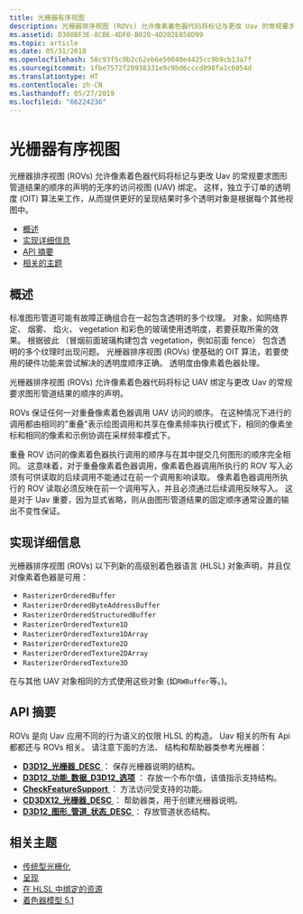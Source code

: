 ```yaml
---
title: 光栅器有序视图
description: 光栅器排序视图 (ROVs) 允许像素着色器代码将标记与更改 Uav 的常规要求图形管道结果的顺序的声明的无序的访问视图绑定。
ms.assetid: D308BF3E-8CBE-4DF0-B020-4D202E858D99
ms.topic: article
ms.date: 05/31/2018
ms.openlocfilehash: 58c93f5c0b2c62eb6e50040e4425cc9b9cb13a7f
ms.sourcegitcommit: 1fbe7572f20938331e9c9bd6cccd098fa1c6054d
ms.translationtype: HT
ms.contentlocale: zh-CN
ms.lasthandoff: 05/27/2019
ms.locfileid: "66224236"
---
```

# <a name="rasterizer-ordered-views"></a>光栅器有序视图

光栅器排序视图 (ROVs) 允许像素着色器代码将标记与更改 Uav 的常规要求图形管道结果的顺序的声明的无序的访问视图 (UAV) 绑定。 这样，独立于订单的透明度 (OIT) 算法来工作，从而提供更好的呈现结果时多个透明对象是根据每个其他视图中。

-   [概述](#overview)
-   [实现详细信息](#implementation-details)
-   [API 摘要](#api-summary)
-   [相关的主题](#related-topics)

## <a name="overview"></a>概述

标准图形管道可能有故障正确组合在一起包含透明的多个纹理。 对象，如网络界定、 烟雾、 焰火、 vegetation 和彩色的玻璃使用透明度，若要获取所需的效果。 根据彼此 （冒烟前面玻璃构建包含 vegetation，例如前面 fence） 包含透明的多个纹理时出现问题。 光栅器排序视图 (ROVs) 使基础的 OIT 算法，若要使用的硬件功能来尝试解决的透明度顺序正确。 透明度由像素着色器处理。

光栅器排序视图 (ROVs) 允许像素着色器代码将标记 UAV 绑定与更改 Uav 的常规要求图形管道结果的顺序的声明。

ROVs 保证任何一对重叠像素着色器调用 UAV 访问的顺序。 在这种情况下进行的调用都由相同的"重叠"表示绘图调用和共享在像素频率执行模式下，相同的像素坐标和相同的像素和示例协调在采样频率模式下。

重叠 ROV 访问的像素着色器执行调用的顺序与在其中提交几何图形的顺序完全相同。 这意味着，对于重叠像素着色器调用，像素着色器调用所执行的 ROV 写入必须有可供读取的后续调用不能通过在前一个调用影响读取。 像素着色器调用所执行的 ROV 读取必须反映在前一个调用写入，并且必须通过后续调用反映写入。 这是对于 Uav 重要，因为显式省略，则从由图形管道结果的固定顺序通常设置的输出不变性保证。

## <a name="implementation-details"></a>实现详细信息

光栅器排序视图 (ROVs) 以下列新的高级别着色器语言 (HLSL) 对象声明，并且仅对像素着色器是可用：

-   `RasterizerOrderedBuffer`
-   `RasterizerOrderedByteAddressBuffer`
-   `RasterizerOrderedStructuredBuffer`
-   `RasterizerOrderedTexture1D`
-   `RasterizerOrderedTexture1DArray`
-   `RasterizerOrderedTexture2D`
-   `RasterizerOrderedTexture2DArray`
-   `RasterizerOrderedTexture3D`

在与其他 UAV 对象相同的方式使用这些对象 (如`RWBuffer`等。)。

## <a name="api-summary"></a>API 摘要

ROVs 是向 Uav 应用不同的行为语义的仅限 HLSL 的构造。 Uav 相关的所有 Api 都都还与 ROVs 相关。 请注意下面的方法、 结构和帮助器类参考光栅器：

-   [**D3D12\_光栅器\_DESC** ](/windows/desktop/api/D3D12/ns-d3d12-d3d12_rasterizer_desc) ： 保存光栅器说明的结构。
-   [**D3D12\_功能\_数据\_D3D12\_选项**](/windows/desktop/api/D3D12/ns-d3d12-d3d12_feature_data_d3d12_options) ： 存放一个布尔值，该值指示支持结构。
-   [**CheckFeatureSupport** ](/windows/desktop/api/D3D12/nf-d3d12-id3d12device-checkfeaturesupport) ： 方法访问受支持的功能。
-   [**CD3DX12\_光栅器\_DESC** ](cd3dx12-rasterizer-desc.md) ： 帮助器类，用于创建光栅器说明。
-   [**D3D12\_图形\_管道\_状态\_DESC** ](/windows/desktop/api/D3D12/ns-d3d12-d3d12_graphics_pipeline_state_desc) ： 存放管道状态结构。

## <a name="related-topics"></a>相关主题

* [传统型光栅化](conservative-rasterization.md)
* [呈现](rendering.md)
* [在 HLSL 中绑定的资源](resource-binding-in-hlsl.md)
* [着色器模型 5.1](https://msdn.microsoft.com/library/windows/desktop/dn933277)
